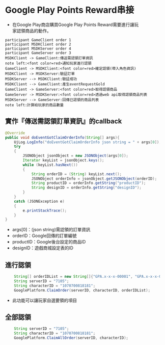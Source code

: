 # Google Play Points Reward串接
* 在Google Play商店購買Google Play Points Reward需要進行讓玩  
家認領商品的動作。
```plantuml
participant GameClient order 1
participant MSDKClient order 2
participant MSDKServer order 4
participant GameServer order 3
MSDKClient -> GameClient:傳送需認領訂單資訊
note left:<font color=red>通知玩家進行認領
GameClient -> MSDKClient:<font color=red>確定認領(帶入角色資訊)
MSDKClient -> MSDKServer:驗証訂單
MSDKServer --> MSDKClient:驗証成功
MSDKClient --> GameClient:產生eventRequestGold
GameClient -> GameServer:<font color=red>取得認領商品
GameServer -> MSDKServer:<font color=red>透過web api取得認領商品列表
MSDKServer --> GameServer:回傳已認領的商品列表
note left:計算給玩家的商品數量
```

## 實作『傳送需認領訂單資訊』的callback
```java
@Override
public void doEventGotClaimOrderInfo(String[] args){
    UjLog.LogInfo("doEventGotClaimOrderInfo json string = " + args[0]);
    try
    {
        JSONObject jsonObject = new JSONObject(args[0]);
        Iterator keyList = jsonObject.keys();
        while (keyList.hasNext())
        {
            String orderID = (String) keyList.next();
            JSONObject orderInfo = jsonObject.getJSONObject(orderID);
            String productID = orderInfo.getString("productID");
            String designID = orderInfo.getString("designID");
        }
    }
    catch (JSONException e)
    {
        e.printStackTrace();
    }
}
```
* args[0]：(json string)需認領的訂單資訊
* orderID：Google回傳的訂單編號
* productID：Google後台設定的商品ID
* designID：遊戲商城設定表的ID

## 進行認領
```java
    String[] orderIDList = new String[]{"GPA.x-x-x-00001", "GPA.x-x-x-00002", "GPA.x-x-x-00003"};
    String serverID = "7105";
    String characterID = "1070700818181";
    GooglePlatform.ClaimOrder(serverID, characterID, orderIDList);

```
* 此功能可以讓玩家自選要領的項目

## 全部認領
```java
    String serverID = "7105";
    String characterID = "1070700818181";
    GooglePlatform.ClaimAllOrder(serverID, characterID);
```